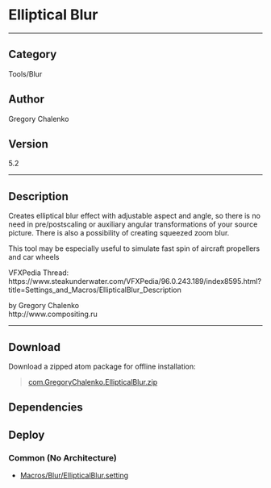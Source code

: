 # Elliptical Blur
___

## Category
Tools/Blur

## Author
Gregory Chalenko

## Version
5.2

___

## Description
<p>Creates elliptical blur effect with adjustable aspect and angle, so there is no need in pre/postscaling or auxiliary angular transformations of your source picture. There is also a possibility of creating squeezed zoom blur.</p>
	
<p>This tool may be especially useful to simulate fast spin of aircraft propellers and car wheels</p>

<p>VFXPedia Thread:<br>
https://www.steakunderwater.com/VFXPedia/96.0.243.189/index8595.html?title=Settings_and_Macros/EllipticalBlur_Description</p>

<p>by Gregory Chalenko<br>
http://www.compositing.ru</p>

___

## Download

Download a zipped atom package for offline installation:
> [com.GregoryChalenko.EllipticalBlur.zip](https://gitlab.com/WeSuckLess/Reactor/-/archive/master/Reactor-master.zip?path=Atoms/com.GregoryChalenko.EllipticalBlur)  

## Dependencies

## Deploy

### Common (No Architecture)

<ul>
<li><a href="https://gitlab.com/WeSuckLess/Reactor/-/blob/master/Atoms/com.GregoryChalenko.EllipticalBlur/Macros/Blur/EllipticalBlur.setting?ref_type=heads">Macros/Blur/EllipticalBlur.setting</a></li>
</ul>
